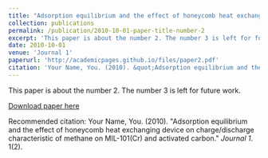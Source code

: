 ```yaml
---
title: "Adsorption equilibrium and the effect of honeycomb heat exchanging device on charge/discharge characteristic of methane on MIL-101(Cr) and activated carbon"
collection: publications
permalink: /publication/2010-10-01-paper-title-number-2
excerpt: 'This paper is about the number 2. The number 3 is left for future work.'
date: 2010-10-01
venue: 'Journal 1'
paperurl: 'http://academicpages.github.io/files/paper2.pdf'
citation: 'Your Name, You. (2010). &quot;Adsorption equilibrium and the effect of honeycomb heat exchanging device on charge/discharge characteristic of methane on MIL-101(Cr) and activated carbon.&quot; <i>Journal 1</i>. 1(2).'
---
```

This paper is about the number 2. The number 3 is left for future work.

[Download paper here](http://academicpages.github.io/files/paper2.pdf)

Recommended citation: Your Name, You. (2010). "Adsorption equilibrium and the effect of honeycomb heat exchanging device on charge/discharge characteristic of methane on MIL-101(Cr) and activated carbon." <i>Journal 1</i>. 1(2).
